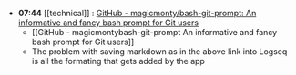 - **07:44** [[technical]] :  [GitHub - magicmonty/bash-git-prompt: An informative and fancy bash prompt for Git users](https://github.com/magicmonty/bash-git-prompt)
	- [[GitHub - magicmontybash-git-prompt An informative and fancy bash prompt for Git users]]
	- The problem with saving markdown as in the above link into Logseq is all the formating that gets added by the app